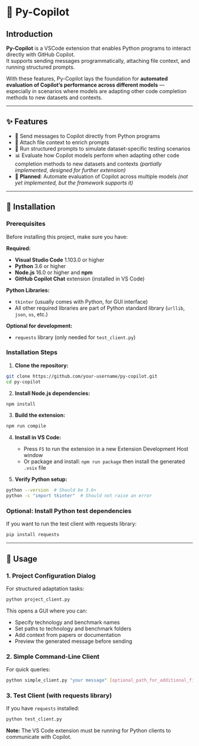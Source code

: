 # 🤖 Py-Copilot

## Introduction
**Py-Copilot** is a VSCode extension that enables Python programs to interact directly with GitHub Copilot.  
It supports sending messages programmatically, attaching file context, and running structured prompts.  

With these features, Py-Copilot lays the foundation for **automated evaluation of Copilot’s performance across different models** —  
especially in scenarios where models are adapting other code completion methods to new datasets and contexts.

---

## ✨ Features
- 📩 Send messages to Copilot directly from Python programs  
- 📎 Attach file context to enrich prompts  
- 🔄 Run structured prompts to simulate dataset-specific testing scenarios  
- 📊 Evaluate how Copilot models perform when adapting other code completion methods to new datasets and contexts *(partially implemented, designed for further extension)*    
- 🧪 **Planned**: Automate evaluation of Copilot across multiple models *(not yet implemented, but the framework supports it)*

---

## 🚀 Installation

### Prerequisites
Before installing this project, make sure you have:

**Required:**
- **Visual Studio Code** 1.103.0 or higher
- **Python** 3.6 or higher 
- **Node.js** 16.0 or higher and **npm**
- **GitHub Copilot Chat** extension (installed in VS Code)

**Python Libraries:**
- `tkinter` (usually comes with Python, for GUI interface)
- All other required libraries are part of Python standard library (`urllib`, `json`, `os`, etc.)

**Optional for development:**
- `requests` library (only needed for `test_client.py`)

### Installation Steps

1. **Clone the repository:**
```bash
git clone https://github.com/your-username/py-copilot.git
cd py-copilot
```

2. **Install Node.js dependencies:**
```bash
npm install
```

3. **Build the extension:**
```bash
npm run compile
```

4. **Install in VS Code:**
   - Press `F5` to run the extension in a new Extension Development Host window
   - Or package and install: `npm run package` then install the generated `.vsix` file

5. **Verify Python setup:**
```bash
python --version  # Should be 3.6+
python -c "import tkinter"  # Should not raise an error
```

### Optional: Install Python test dependencies
If you want to run the test client with requests library:
```bash
pip install requests
```

---

## 📖 Usage

### 1. Project Configuration Dialog
For structured adaptation tasks:
```bash
python project_client.py
```
This opens a GUI where you can:
- Specify technology and benchmark names
- Set paths to technology and benchmark folders  
- Add context from papers or documentation
- Preview the generated message before sending

### 2. Simple Command-Line Client
For quick queries:
```bash
python simple_client.py "your message" [optional_path_for_additional_file]
```

### 3. Test Client (with requests library)
If you have `requests` installed:
```bash
python test_client.py
```

**Note:** The VS Code extension must be running for Python clients to communicate with Copilot.
